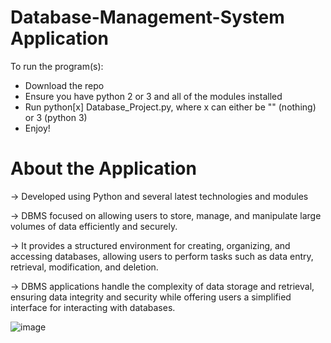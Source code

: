 # Database-Management-System Application 

To run the program(s):
* Download the repo
* Ensure you have python 2 or 3 and all of the modules installed
* Run python[x] Database_Project.py, where x can either be "" (nothing) or 3 (python 3)
* Enjoy!

# About the Application  

→ Developed using Python and several latest technologies and modules 

→ DBMS focused on allowing users to store, manage, and manipulate large volumes of data efficiently and securely. 

→ It provides a structured environment for creating, organizing, and accessing databases, allowing users to perform tasks such as data entry, retrieval, modification, and deletion. 

→ DBMS applications handle the complexity of data storage and retrieval, ensuring data integrity and security while offering users a simplified interface for interacting with databases.

![image](https://github.com/KhanDevProject/Database-Management-System/assets/69941212/7772725e-c6e9-4a8b-ac10-f49ee367a741)


